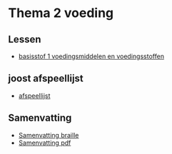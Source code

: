 # Thema 2 voeding

## Lessen

* [basisstof 1 voedingsmiddelen en voedingsstoffen](lessen/h1h2/2A_T2B1.md)

<!--
* [basisstof 2 Zetmeel aantonen](lessen/h1h2/2A_T2B2.md)
* [basisstof 3 Gezonde voeding](lessen/h1h2/2A_T2B3.md)
* [basisstof 4 Hoeveel is gezond?](lessen/h1h2/2A_T2B4.md)
* [basisstof 5 Het verteringsstelsel](lessen/h1h2/2A_T2B5.md)
* [basisstof 6 Het gebit](lessen/h1h2/2A_T2B6.md)
* [basisstof 7 De organen voor vertering](lessen/h1h2/2A_T2B7.md)

-->

<!--
2. [basisstof vara 2](h2a-t2b-2)
3. [basisstof vara 3](h2a-t2b-3)
4. [basisstof vara 4](h2a-t2b-4)
5. [basisstof vara 5](h2a-t2b-5)
6. [basisstof vara 6](h2a-t2b-6)
7. [basisstof vara 7](h2a-t2b-7)
8. [basisstof vara 8](h2a-t2b-8)
9. [basisstof vara 9](h2a-t2b-9)
10. [basisstof vara 10](h2a-t2b-10)

-->


## joost afspeellijst

- [afspeellijst](https://youtube.com/playlist?list=PLr1tx9agautHT07xJ9TDM2o6JoPhsj5_O&si=0dOz2P1_czXb2kqR)
	
<!--
2. [Video 2](https://www.youtube.com/watch?v=7g6pLy7dbhA)
3. [Video 3](https://www.youtube.com/watch?v=3e3q5EToKL4)
4. [Video 4](https://www.youtube.com/watch?v=5n4BnZsrKYc)
5. [Video 5](https://www.youtube.com/watch?v=GipxZjvfLvo)
6. [Video 6](https://www.youtube.com/watch?v=MxjHhSrzqYc)
7. [Video 7](https://www.youtube.com/watch?v=kW4jcQ8MGYs)
8. [Video 8](https://www.youtube.com/watch?v=lLmil2OO3C8)
9. [Video 9](https://www.youtube.com/watch?v=38tdsFzW3xw)
10. -->


## Samenvatting

- [Samenvatting braille](samenvattingen/ho/voedingenvertering.md)
- [Samenvatting pdf](samenvattingen/ho/Bvj_2hv_th2_samenvatting.pdf)










